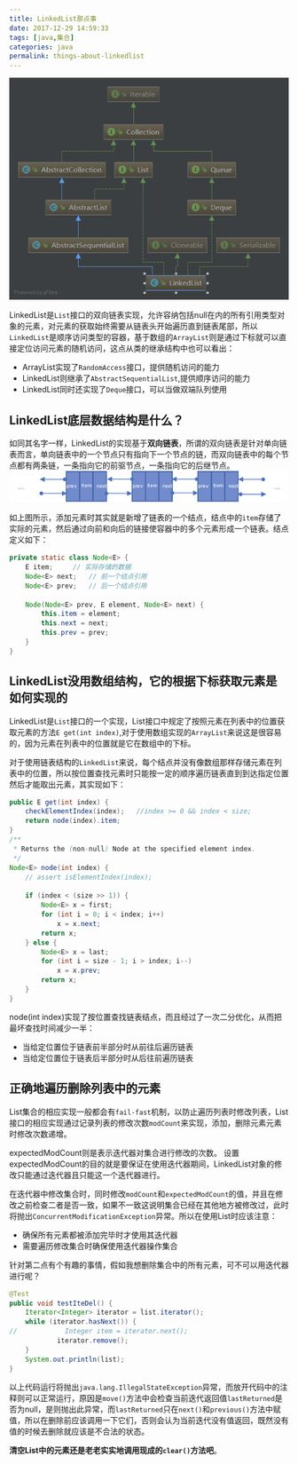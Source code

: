 ```yaml
---
title: LinkedList那点事
date: 2017-12-29 14:59:33
tags: [java,集合]
categories: java
permalink: things-about-linkedlist
---
```

![LinkedList继承结构](uploads/notes/LinkedList.png)

<!--more-->

LinkedList是`List`接口的双向链表实现，允许容纳包括null在内的所有引用类型对象的元素，对元素的获取始终需要从链表头开始遍历直到链表尾部，所以`LinkedList`是顺序访问类型的容器，基于数组的`ArrayList`则是通过下标就可以直接定位访问元素的随机访问，这点从类的继承结构中也可以看出：

- ArrayList实现了`RandomAccess`接口，提供随机访问的能力
- LinkedList则继承了`AbstractSequentialList`,提供顺序访问的能力
- LinkedList同时还实现了`Deque`接口，可以当做双端队列使用

## LinkedList底层数据结构是什么？ ##

如同其名字一样，LinkedList的实现基于**双向链表**，所谓的双向链表是针对单向链表而言，单向链表中的一个节点只有指向下一个节点的链，而双向链表中的每个节点都有两条链，一条指向它的前驱节点，一条指向它的后继节点。
![双向链表](/uploads/notes/double-link.png)

如上图所示，添加元素时其实就是新增了链表的一个结点，结点中的`item`存储了实际的元素，然后通过向前和向后的链接使容器中的多个元素形成一个链表。结点定义如下：

```java
private static class Node<E> {
    E item;		// 实际存储的数据
    Node<E> next;	// 前一个结点引用
    Node<E> prev;	// 后一个结点引用

    Node(Node<E> prev, E element, Node<E> next) {
        this.item = element;
        this.next = next;
        this.prev = prev;
    }
}
```

## LinkedList没用数组结构，它的根据下标获取元素是如何实现的 ##
LinkedList是`List`接口的一个实现，List接口中规定了按照元素在列表中的位置获取元素的方法`E get(int index)`,对于使用数组实现的`ArrayList`来说这是很容易的，因为元素在列表中的位置就是它在数组中的下标。

对于使用链表结构的`LinkedList`来说，每个结点并没有像数组那样存储元素在列表中的位置，所以按位置查找元素时只能按一定的顺序遍历链表直到到达指定位置然后才能取出元素，其实现如下：

```java
public E get(int index) {
    checkElementIndex(index);	//index >= 0 && index < size;
    return node(index).item;
}
/**
 * Returns the (non-null) Node at the specified element index.
 */
Node<E> node(int index) {
    // assert isElementIndex(index);

    if (index < (size >> 1)) {
        Node<E> x = first;
        for (int i = 0; i < index; i++)
            x = x.next;
        return x;
    } else {
        Node<E> x = last;
        for (int i = size - 1; i > index; i--)
            x = x.prev;
        return x;
    }
}
```
node(int index)实现了按位置查找链表结点，而且经过了一次二分优化，从而把最坏查找时间减少一半：
- 当给定位置位于链表前半部分时从前往后遍历链表
- 当给定位置位于链表后半部分时从后往前遍历链表

## 正确地遍历删除列表中的元素 ##
List集合的相应实现一般都会有`fail-fast`机制，以防止遍历列表时修改列表，List接口的相应实现通过记录列表的修改次数`modCount`来实现，添加，删除元素元素时修改次数递增。

expectedModCount则是表示迭代器对集合进行修改的次数。
设置expectedModCount的目的就是要保证在使用迭代器期间，LinkedList对象的修改只能通过迭代器且只能这一个迭代器进行。

在迭代器中修改集合时，同时修改`modCount`和`expectedModCount`的值，并且在修改之前检查二者是否一致，如果不一致这说明集合已经在其他地方被修改过，此时将抛出`ConcurrentModificationException`异常。所以在使用List时应该注意：

- 确保所有元素都被添加完毕时才使用其迭代器
- 需要遍历修改集合时确保使用迭代器操作集合

针对第二点有个有趣的事情，假如我想删除集合中的所有元素，可不可以用迭代器进行呢？
```java
@Test
public void testIteDel() {
    Iterator<Integer> iterator = list.iterator();
    while (iterator.hasNext()) {
//            Integer item = iterator.next();
            iterator.remove();
    }
    System.out.println(list);
}
```
以上代码运行将抛出`java.lang.IllegalStateException`异常，而放开代码中的注释则可以正常运行，原因是`move()`方法中会检查当前迭代返回值`lastReturned`是否为null，是则抛出此异常，而`lastReturned`只在`next()`和`previous()`方法中赋值，所以在删除前应该调用一下它们，否则会认为当前迭代没有值返回，既然没有值的时候去删除就应该是不合法的状态。

**清空List中的元素还是老老实实地调用现成的`clear()`方法吧**。